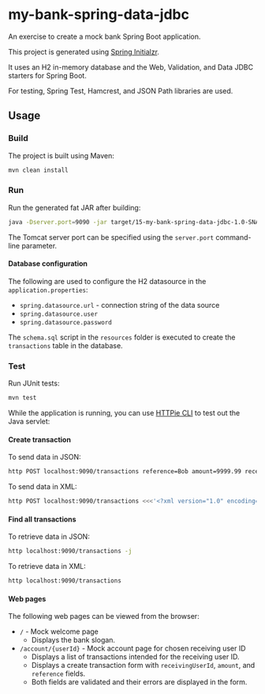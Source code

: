 # my-bank-spring-data-jdbc

An exercise to create a mock bank Spring Boot application.

This project is generated using [Spring Initialzr](https://start.spring.io/).

It uses an H2 in-memory database and the Web, Validation, and Data JDBC starters for Spring Boot.

For testing, Spring Test, Hamcrest, and JSON Path libraries are used.

## Usage

### Build

The project is built using Maven:

```bash
mvn clean install
```

### Run

Run the generated fat JAR after building:

```bash
java -Dserver.port=9090 -jar target/15-my-bank-spring-data-jdbc-1.0-SNAPSHOT.jar
```

The Tomcat server port can be specified using the `server.port` command-line parameter.

#### Database configuration

The following are used to configure the H2 datasource in the `application.properties`:

- `spring.datasource.url` - connection string of the data source
- `spring.datasource.user`
- `spring.datasource.password`

The `schema.sql` script in the `resources` folder is executed to create the `transactions` table in the database.

### Test

Run JUnit tests:

```bash
mvn test
```

While the application is running, you can use [HTTPie CLI](https://httpie.io/cli) to test out the Java servlet:

#### Create transaction

To send data in JSON:

```bash
http POST localhost:9090/transactions reference=Bob amount=9999.99 receivingUserId=Jess
```

To send data in XML:

```bash
http POST localhost:9090/transactions <<<'<?xml version="1.0" encoding="UTF-8"?><root><amount>1000</amount><reference>bob</reference><receivingUserId>jess</receivingUserId></root>' Content-Type:application/xml
```

#### Find all transactions

To retrieve data in JSON:

```bash
http localhost:9090/transactions -j
```

To retrieve data in XML:

```bash
http localhost:9090/transactions
```

#### Web pages

The following web pages can be viewed from the browser:

- `/` - Mock welcome page
    - Displays the bank slogan.
- `/account/{userId}` - Mock account page for chosen receiving user ID
    - Displays a list of transactions intended for the receiving user ID.
    - Displays a create transaction form with `receivingUserId`, `amount`, and `reference` fields.
    - Both fields are validated and their errors are displayed in the form.
